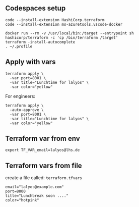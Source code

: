 
## Codespaces setup

```
code --install-extension HashiCorp.terraform
code --install-extension ms-azuretools.vscode-docker

docker run --rm -v /usr/local/bin:/target --entrypoint sh hashicorp/terraform -c 'cp /bin/terraform /target'
terraform -install-autocomplete
. ~/.profile
```

## Apply with vars
```
terraform apply \
  -var port=8001 \
  -var title="Lunchtime for lalyos" \
  -var color="yellow"
```

For engineers:
```
terraform apply \
  -auto-approve \
  -var port=8001 \
  -var title="Lunchtime for lalyos" \
  -var color="yellow"
```

## Terraform var from env
```
export TF_VAR_email=lalyos@lhs.de
```

## Terraform vars from file

create a file called: `terraform.tfvars`
```
email="lalyos@example.com"
port=8000
title="Lunchbreak soon ...."
color="hotpink"
```